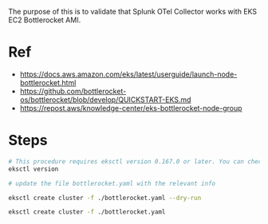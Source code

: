 The purpose of this is to validate that Splunk OTel Collector works with EKS EC2 Bottlerocket AMI.

# Ref
- https://docs.aws.amazon.com/eks/latest/userguide/launch-node-bottlerocket.html
- https://github.com/bottlerocket-os/bottlerocket/blob/develop/QUICKSTART-EKS.md
- https://repost.aws/knowledge-center/eks-bottlerocket-node-group


# Steps
``` bash
# This procedure requires eksctl version 0.167.0 or later. You can check your version with the following command:
eksctl version

# update the file bottlerocket.yaml with the relevant info

eksctl create cluster -f ./bottlerocket.yaml --dry-run

eksctl create cluster -f ./bottlerocket.yaml

```